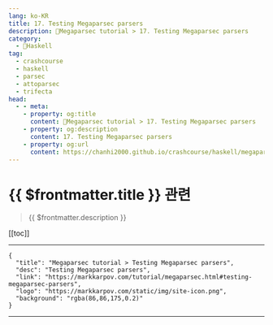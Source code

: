 ```yaml
---
lang: ko-KR
title: 17. Testing Megaparsec parsers
description: 🐑Megaparsec tutorial > 17. Testing Megaparsec parsers
category:
  - 🐑Haskell
tag: 
  - crashcourse
  - haskell
  - parsec
  - attoparsec
  - trifecta
head:
  - - meta:
    - property: og:title
      content: 🐑Megaparsec tutorial > 17. Testing Megaparsec parsers
    - property: og:description
      content: 17. Testing Megaparsec parsers
    - property: og:url
      content: https://chanhi2000.github.io/crashcourse/haskell/megaparsec/17.html
---
```


# {{ $frontmatter.title }} 관련

> {{ $frontmatter.description }}

[[toc]]

---

```component VPCard
{
  "title": "Megaparsec tutorial > Testing Megaparsec parsers",
  "desc": "Testing Megaparsec parsers",
  "link": "https://markkarpov.com/tutorial/megaparsec.html#testing-megaparsec-parsers",
  "logo": "https://markkarpov.com/static/img/site-icon.png",
  "background": "rgba(86,86,175,0.2)"
}
```

---

<TagLinks />